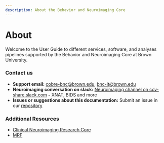 ```yaml
---
description: About the Behavior and Neuroimaging Core
---
```


# About

Welcome to the User Guide to different services, software, and analyses pipelines supported by the Behavior and Neuroimaging Core at Brown University.

### Contact us

* **Support email:** cobre-bnc@brown.edu, bnc-it@brown.edu
* **Neuroimaging conversation on slack:** [Neuroimaging channel on ccv-share.slack.com](https://ccv-share.slack.com/app\_redirect?channel=neuroimaging) **-** XNAT, BIDS and more
* **Issues or suggestions about this documentation:** Submit an issue in our [repository](https://github.com/brown-bnc/bnc-user-manual)

### Additional Resources

* [Clinical Neuroimaging Research Core](https://sites.brown.edu/cnrc-core/)
* [MRF](https://www.brown.edu/carney/mri/)

